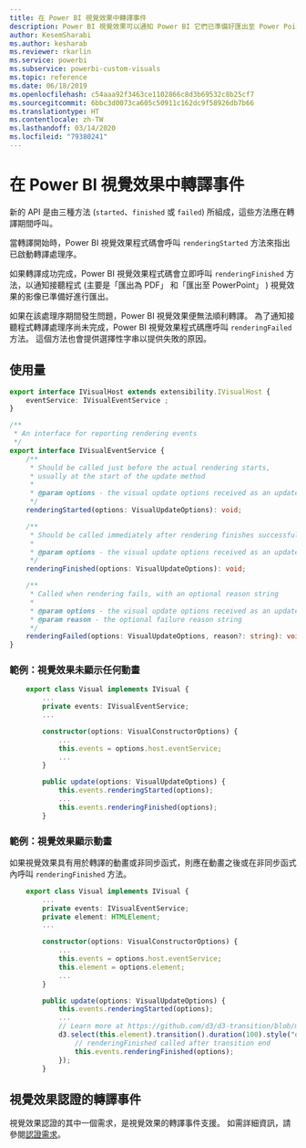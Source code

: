 ```yaml
---
title: 在 Power BI 視覺效果中轉譯事件
description: Power BI 視覺效果可以通知 Power BI 它們已準備好匯出至 Power Point 或 PDF。
author: KesemSharabi
ms.author: kesharab
ms.reviewer: rkarlin
ms.service: powerbi
ms.subservice: powerbi-custom-visuals
ms.topic: reference
ms.date: 06/18/2019
ms.openlocfilehash: c54aaa92f3463ce1102866c8d3b69532c8b25cf7
ms.sourcegitcommit: 6bbc3d0073ca605c50911c162dc9f58926db7b66
ms.translationtype: HT
ms.contentlocale: zh-TW
ms.lasthandoff: 03/14/2020
ms.locfileid: "79380241"
---
```

# <a name="render-events-in-power-bi-visuals"></a>在 Power BI 視覺效果中轉譯事件

新的 API 是由三種方法 (`started`、`finished` 或 `failed`) 所組成，這些方法應在轉譯期間呼叫。

當轉譯開始時，Power BI 視覺效果程式碼會呼叫 `renderingStarted` 方法來指出已啟動轉譯處理序。

如果轉譯成功完成，Power BI 視覺效果程式碼會立即呼叫 `renderingFinished` 方法，以通知接聽程式 (主要是「匯出為 PDF」  和「匯出至 PowerPoint」  ) 視覺效果的影像已準備好進行匯出。

如果在該處理序期間發生問題，Power BI 視覺效果便無法順利轉譯。 為了通知接聽程式轉譯處理序尚未完成，Power BI 視覺效果程式碼應呼叫 `renderingFailed` 方法。 這個方法也會提供選擇性字串以提供失敗的原因。

## <a name="usage"></a>使用量

```typescript
export interface IVisualHost extends extensibility.IVisualHost {
    eventService: IVisualEventService ;
}

/**
 * An interface for reporting rendering events
 */
export interface IVisualEventService {
    /**
     * Should be called just before the actual rendering starts, 
     * usually at the start of the update method
     *
     * @param options - the visual update options received as an update parameter
     */
    renderingStarted(options: VisualUpdateOptions): void;

    /**
     * Should be called immediately after rendering finishes successfully
     * 
     * @param options - the visual update options received as an update parameter
     */
    renderingFinished(options: VisualUpdateOptions): void;

    /**
     * Called when rendering fails, with an optional reason string
     * 
     * @param options - the visual update options received as an update parameter
     * @param reason - the optional failure reason string
     */
    renderingFailed(options: VisualUpdateOptions, reason?: string): void;
}
```

### <a name="sample-the-visual-displays-no-animations"></a>範例：視覺效果未顯示任何動畫

```typescript
    export class Visual implements IVisual {
        ...
        private events: IVisualEventService;
        ...

        constructor(options: VisualConstructorOptions) {
            ...
            this.events = options.host.eventService;
            ...
        }

        public update(options: VisualUpdateOptions) {
            this.events.renderingStarted(options);
            ...
            this.events.renderingFinished(options);
        }
```

### <a name="sample-the-visual-displays-animations"></a>範例：視覺效果顯示動畫

如果視覺效果具有用於轉譯的動畫或非同步函式，則應在動畫之後或在非同步函式內呼叫 `renderingFinished` 方法。

```typescript
    export class Visual implements IVisual {
        ...
        private events: IVisualEventService;
        private element: HTMLElement;
        ...

        constructor(options: VisualConstructorOptions) {
            ...
            this.events = options.host.eventService;
            this.element = options.element;
            ...
        }

        public update(options: VisualUpdateOptions) {
            this.events.renderingStarted(options);
            ...
            // Learn more at https://github.com/d3/d3-transition/blob/master/README.md#transition_end
            d3.select(this.element).transition().duration(100).style("opacity","0").end().then(() => {
                // renderingFinished called after transition end
                this.events.renderingFinished(options);
            });
        }
```

## <a name="rendering-events-for-visual-certification"></a>視覺效果認證的轉譯事件

視覺效果認證的其中一個需求，是視覺效果的轉譯事件支援。 如需詳細資訊，請參閱[認證需求](power-bi-custom-visuals-certified.md#certification-requirements)。